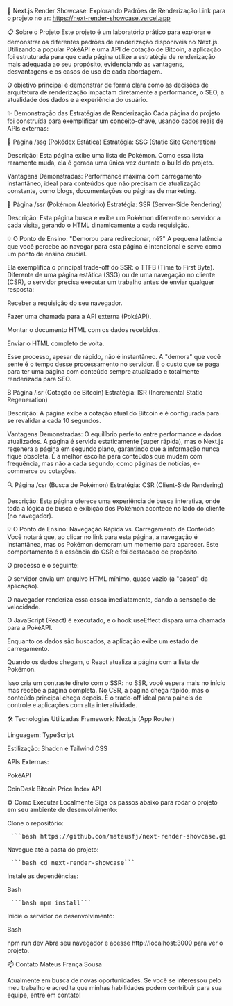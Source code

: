 🚀 Next.js Render Showcase: Explorando Padrões de Renderização
Link para o projeto no ar: https://next-render-showcase.vercel.app

📋 Sobre o Projeto
Este projeto é um laboratório prático para explorar e demonstrar os diferentes padrões de renderização disponíveis no Next.js. Utilizando a popular PokéAPI e uma API de cotação de Bitcoin, a aplicação foi estruturada para que cada página utilize a estratégia de renderização mais adequada ao seu propósito, evidenciando as vantagens, desvantagens e os casos de uso de cada abordagem.

O objetivo principal é demonstrar de forma clara como as decisões de arquitetura de renderização impactam diretamente a performance, o SEO, a atualidade dos dados e a experiência do usuário.

✨ Demonstração das Estratégias de Renderização
Cada página do projeto foi construída para exemplificar um conceito-chave, usando dados reais de APIs externas:

📄 Página /ssg (Pokédex Estática)
Estratégia: SSG (Static Site Generation)

Descrição: Esta página exibe uma lista de Pokémon. Como essa lista raramente muda, ela é gerada uma única vez durante o build do projeto.

Vantagens Demonstradas: Performance máxima com carregamento instantâneo, ideal para conteúdos que não precisam de atualização constante, como blogs, documentações ou páginas de marketing.

🎲 Página /ssr (Pokémon Aleatório)
Estratégia: SSR (Server-Side Rendering)

Descrição: Esta página busca e exibe um Pokémon diferente no servidor a cada visita, gerando o HTML dinamicamente a cada requisição.

💡 O Ponto de Ensino: "Demorou para redirecionar, né?"
A pequena latência que você percebe ao navegar para esta página é intencional e serve como um ponto de ensino crucial.

Ela exemplifica o principal trade-off do SSR: o TTFB (Time to First Byte). Diferente de uma página estática (SSG) ou de uma navegação no cliente (CSR), o servidor precisa executar um trabalho antes de enviar qualquer resposta:

Receber a requisição do seu navegador.

Fazer uma chamada para a API externa (PokéAPI).

Montar o documento HTML com os dados recebidos.

Enviar o HTML completo de volta.

Esse processo, apesar de rápido, não é instantâneo. A "demora" que você sente é o tempo desse processamento no servidor. É o custo que se paga para ter uma página com conteúdo sempre atualizado e totalmente renderizada para SEO.

₿ Página /isr (Cotação de Bitcoin)
Estratégia: ISR (Incremental Static Regeneration)

Descrição: A página exibe a cotação atual do Bitcoin e é configurada para se revalidar a cada 10 segundos.

Vantagens Demonstradas: O equilíbrio perfeito entre performance e dados atualizados. A página é servida estaticamente (super rápida), mas o Next.js regenera a página em segundo plano, garantindo que a informação nunca fique obsoleta. É a melhor escolha para conteúdos que mudam com frequência, mas não a cada segundo, como páginas de notícias, e-commerce ou cotações.

🔍 Página /csr (Busca de Pokémon)
Estratégia: CSR (Client-Side Rendering)

Descrição: Esta página oferece uma experiência de busca interativa, onde toda a lógica de busca e exibição dos Pokémon acontece no lado do cliente (no navegador).

💡 O Ponto de Ensino: Navegação Rápida vs. Carregamento de Conteúdo
Você notará que, ao clicar no link para esta página, a navegação é instantânea, mas os Pokémon demoram um momento para aparecer. Este comportamento é a essência do CSR e foi destacado de propósito.

O processo é o seguinte:

O servidor envia um arquivo HTML mínimo, quase vazio (a "casca" da aplicação).

O navegador renderiza essa casca imediatamente, dando a sensação de velocidade.

O JavaScript (React) é executado, e o hook useEffect dispara uma chamada para a PokéAPI.

Enquanto os dados são buscados, a aplicação exibe um estado de carregamento.

Quando os dados chegam, o React atualiza a página com a lista de Pokémon.

Isso cria um contraste direto com o SSR: no SSR, você espera mais no início mas recebe a página completa. No CSR, a página chega rápido, mas o conteúdo principal chega depois. É o trade-off ideal para painéis de controle e aplicações com alta interatividade.

🛠️ Tecnologias Utilizadas
Framework: Next.js (App Router)

Linguagem: TypeScript

Estilização: Shadcn e Tailwind CSS

APIs Externas:

PokéAPI

CoinDesk Bitcoin Price Index API

⚙️ Como Executar Localmente
Siga os passos abaixo para rodar o projeto em seu ambiente de desenvolvimento:

Clone o repositório:

<pre> ```bash https://github.com/mateusfj/next-render-showcase.git``` </pre>

Navegue até a pasta do projeto:

<pre> ```bash cd next-render-showcase``` </pre>

Instale as dependências:

Bash

<pre> ```bash npm install``` </pre>

Inicie o servidor de desenvolvimento:

Bash

npm run dev
Abra seu navegador e acesse http://localhost:3000 para ver o projeto.

📫 Contato
Mateus França Sousa

Atualmente em busca de novas oportunidades. Se você se interessou pelo meu trabalho e acredita que minhas habilidades podem contribuir para sua equipe, entre em contato!
